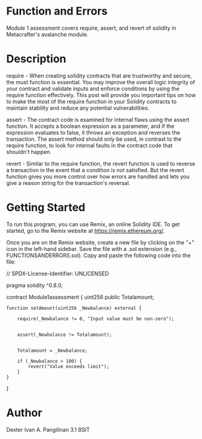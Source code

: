 # Function and Errors
Module 1 assessment covers require, assert, and revert of solidity in Metacrafter's avalanche module.

# Description
require - When creating solidity contracts that are trustworthy and secure, the must function is essential. You may improve the overall logic integrity of your contract and validate inputs and enforce conditions by using the require function effectively. This post will provide you important tips on how to make the most of the require function in your Solidity contracts to maintain stability and reduce any potential vulnerabilities.

assert - The contract code is examined for internal flaws using the assert function. It accepts a boolean expression as a parameter, and if the expression evaluates to false, it throws an exception and reverses the transaction. The assert method should only be used, in contrast to the require function, to look for internal faults in the contract code that shouldn't happen.

revert - Similar to the require function, the revert function is used to reverse a transaction in the event that a condition is not satisfied. But the revert function gives you more control over how errors are handled and lets you give a reason string for the transaction's reversal.

# Getting Started 
To run this program, you can use Remix, an online Solidity IDE. To get started, go to the Remix website at https://remix.ethereum.org/.

Once you are on the Remix website, create a new file by clicking on the "+" icon in the left-hand sidebar. Save the file with a .sol extension (e.g., FUNCTIONSANDERRORS.sol). Copy and paste the following code into the file:

// SPDX-License-Identifier: UNLICENSED

pragma solidity ^0.8.0;

contract Module1assessment {
    uint256 public Totalamount;

    function setAmount(uint256 _Newbalance) external {
        
        require(_Newbalance != 0, "Input value must be non-zero");

       
        assert(_Newbalance != Totalamount);

        
        Totalamount = _Newbalance;

        if (_Newbalance > 100) {
            revert("Value exceeds limit");
        }
    }
}
# Author
Dexter Ivan A. Pangilinan 3.1 BSIT
